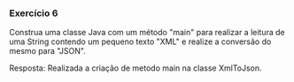 ### Exercício 6

Construa uma classe Java com um método "main" para realizar a leitura de uma String
contendo um pequeno texto "XML" e realize a conversão do mesmo para "JSON".

Resposta: Realizada a criação de metodo main na classe XmlToJson.
